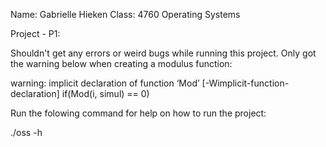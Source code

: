 Name: Gabrielle Hieken
Class: 4760 Operating Systems

Project - P1: 

Shouldn't get any errors or weird bugs while running this project. Only got the warning below when creating a modulus function: 

warning: implicit declaration of function ‘Mod’ [-Wimplicit-function-declaration]
             if(Mod(i, simul) == 0)

Run the folowing command for help on how to run the project: 

./oss -h
